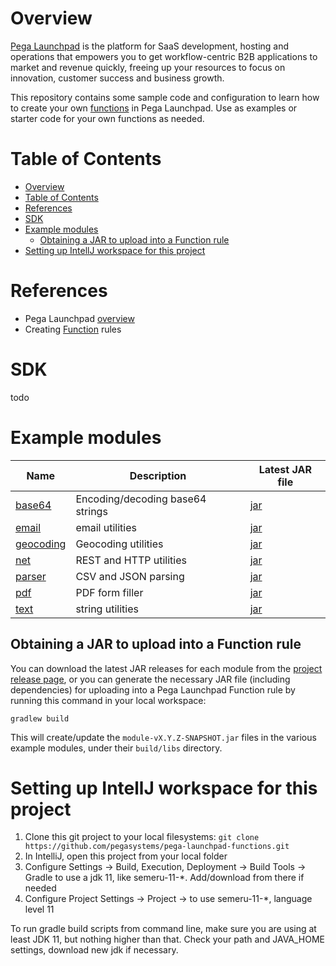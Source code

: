 # Overview

[Pega Launchpad](https://launchpad.io/) is the platform for SaaS development, hosting and operations that empowers you to get workflow-centric B2B applications to market and revenue quickly, freeing up your resources to focus on innovation, customer success and business growth.

This repository contains some sample code and configuration to learn how to create your own [functions](https://docs.pega.com/bundle/launchpad/page/platform/launchpad/creating-custom-functions.html) in Pega Launchpad. Use as examples or starter code for your own functions as needed.

# Table of Contents

<!-- TOC -->
* [Overview](#overview)
* [Table of Contents](#table-of-contents)
* [References](#references)
* [SDK](#sdk)
* [Example modules](#example-modules)
  * [Obtaining a JAR to upload into a Function rule](#obtaining-a-jar-to-upload-into-a-function-rule)
* [Setting up IntellJ workspace for this project](#setting-up-intellj-workspace-for-this-project)
<!-- TOC -->

# References

- Pega Launchpad [overview](https://launchpad.io)
- Creating [Function](https://docs.pega.com/bundle/launchpad/page/platform/launchpad/creating-custom-functions.html) rules

# SDK

todo

# Example modules

| Name                       | Description                      | Latest JAR file                                                                                                      |
|----------------------------|----------------------------------|----------------------------------------------------------------------------------------------------------------------|
| [base64](examples/base64/) | Encoding/decoding base64 strings | [jar](https://github.com/pegasystems/pega-launchpad-functions/releases/download/v0.1.9/base64-0.1.9-SNAPSHOT.jar)    |
| [email](examples/email/)            | email utilities                  | [jar](https://github.com/pegasystems/pega-launchpad-functions/releases/download/v0.1.9/email-0.1.9-SNAPSHOT.jar)     | 
| [geocoding](examples/geocoding/)    | Geocoding utilities              | [jar](https://github.com/pegasystems/pega-launchpad-functions/releases/download/v0.1.9/geocoding-0.1.9-SNAPSHOT.jar) |
| [net](examples/net/)                | REST and HTTP utilities          | [jar](https://github.com/pegasystems/pega-launchpad-functions/releases/download/v0.1.9/net-0.1.9-SNAPSHOT.jar)       | 
| [parser](examples/parser/)          | CSV and JSON parsing             | [jar](https://github.com/pegasystems/pega-launchpad-functions/releases/download/v0.1.9/parser-0.1.9-SNAPSHOT.jar)    | 
| [pdf](examples/pdf/)                | PDF form filler                  | [jar](https://github.com/pegasystems/pega-launchpad-functions/releases/download/v0.1.9/pdf-0.1.9-SNAPSHOT.jar)       | 
| [text](examples/text/)              | string utilities                 | [jar](https://github.com/pegasystems/pega-launchpad-functions/download/v0.1.9/text-0.1.9-SNAPSHOT.jar)               | 

## Obtaining a JAR to upload into a Function rule

You can download the latest JAR releases for each module from the [project release page](https://github.com/pegasystems/pega-launchpad-functions/releases), or you can generate the necessary JAR file (including dependencies) for uploading into a Pega Launchpad Function rule by running this command in your local workspace:

```gradlew build```

This will create/update the ```module-vX.Y.Z-SNAPSHOT.jar``` files in the various example modules, under their ```build/libs``` directory.

# Setting up IntellJ workspace for this project

1. Clone this git project to your local filesystems: ```git clone https://github.com/pegasystems/pega-launchpad-functions.git```
2. In IntelliJ, open this project from your local folder
3. Configure Settings -> Build, Execution, Deployment -> Build Tools -> Gradle to use a jdk 11, like semeru-11-*. Add/download from there if needed
4. Configure Project Settings -> Project -> to use semeru-11-*, language level 11

To run gradle build scripts from command line, make sure you are using at least JDK 11, but nothing higher than that. Check your path and JAVA_HOME settings, download new jdk if necessary.


